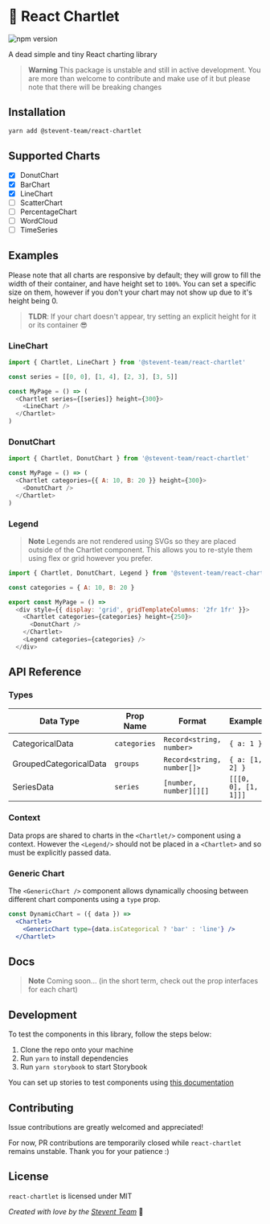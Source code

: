 # 🍩 React Chartlet
![npm version](https://img.shields.io/npm/v/@stevent-team/react-chartlet)
<!-- ![minified size](https://img.shields.io/badge/minified%20size-1.76%20KB-blue) -->

A dead simple and tiny React charting library

> **Warning**
> This package is unstable and still in active development. You are more than welcome to contribute and make use of it but please note that there will be breaking changes

## Installation

```bash
yarn add @stevent-team/react-chartlet
```

## Supported Charts

- [x] DonutChart
- [x] BarChart
- [x] LineChart
- [ ] ScatterChart
- [ ] PercentageChart
- [ ] WordCloud
- [ ] TimeSeries

## Examples

Please note that all charts are responsive by default; they will grow to fill the width of their container, and have height set to `100%`. You can set a specific size on them, however if you don't your chart may not show up due to it's height being 0.
> **TLDR**: If your chart doesn't appear, try setting an explicit height for it or its container 😎

### LineChart

```js
import { Chartlet, LineChart } from '@stevent-team/react-chartlet'

const series = [[0, 0], [1, 4], [2, 3], [3, 5]]

const MyPage = () => (
  <Chartlet series={[series]} height={300}>
    <LineChart />
  </Chartlet>
)
```

### DonutChart

```js
import { Chartlet, DonutChart } from '@stevent-team/react-chartlet'

const MyPage = () => (
  <Chartlet categories={{ A: 10, B: 20 }} height={300}>
    <DonutChart />
  </Chartlet>
)
```

### Legend

> **Note**
> Legends are not rendered using SVGs so they are placed outside of the Chartlet component. This allows you to re-style them using flex or grid however you prefer.

```js
import { Chartlet, DonutChart, Legend } from '@stevent-team/react-chartlet'

const categories = { A: 10, B: 20 }

export const MyPage = () =>
  <div style={{ display: 'grid', gridTemplateColumns: '2fr 1fr' }}>
    <Chartlet categories={categories} height={250}>
      <DonutChart />
    </Chartlet>
    <Legend categories={categories} />
  </div>
```
## API Reference

### Types

| Data Type | Prop Name | Format | Example | Supported Charts |
| --------- | --------- | ------ | ------- | ---------------- |
| CategoricalData | `categories` | `Record<string, number>` | `{ a: 1 }` | `DonutChart`, `BarChart` |
| GroupedCategoricalData | `groups` | `Record<string, number[]>` | `{ a: [1, 2] }` | `BarChart` |
| SeriesData | `series` | `[number, number][][]` | `[[[0, 0], [1, 1]]]` | `LineChart` |

### Context

Data props are shared to charts in the `<Chartlet/>` component using a context. However the `<Legend/>` should not be placed in a `<Chartlet>` and so must be explicitly passed data.

### Generic Chart

The `<GenericChart />` component allows dynamically choosing between different chart components using a `type` prop.

```jsx
const DynamicChart = ({ data }) =>
  <Chartlet>
    <GenericChart type={data.isCategorical ? 'bar' : 'line'} />
  </Chartlet>
```

## Docs

> **Note**
> Coming soon... (in the short term, check out the prop interfaces for each chart)

## Development

To test the components in this library, follow the steps below:

1. Clone the repo onto your machine
2. Run `yarn` to install dependencies
3. Run `yarn storybook` to start Storybook

You can set up stories to test components using [this documentation](https://storybook.js.org/docs/react/writing-stories/introduction)

## Contributing

Issue contributions are greatly welcomed and appreciated!

For now, PR contributions are temporarily closed while `react-chartlet` remains unstable. Thank you for your patience :)

## License

`react-chartlet` is licensed under MIT

*Created with love by the [Stevent Team](https://stevent.club)* 💙
